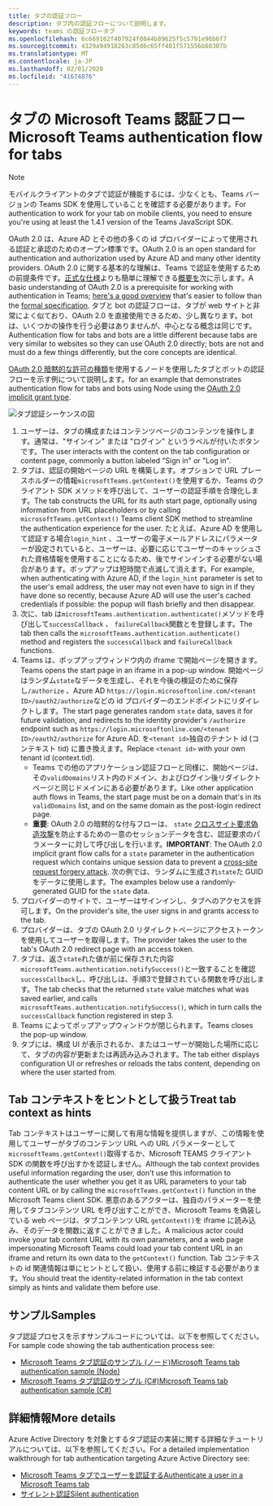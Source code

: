 ```yaml
---
title: タブの認証フロー
description: タブ内の認証フローについて説明します。
keywords: teams の認証フロータブ
ms.openlocfilehash: 6c669162f407924f0844b89625f5c5791e96b6f7
ms.sourcegitcommit: 4329a94918263c85d6c65ff401f571556b80307b
ms.translationtype: MT
ms.contentlocale: ja-JP
ms.lasthandoff: 02/01/2020
ms.locfileid: "41674876"
---
```

# <a name="microsoft-teams-authentication-flow-for-tabs"></a><span data-ttu-id="b8b6f-104">タブの Microsoft Teams 認証フロー</span><span class="sxs-lookup"><span data-stu-id="b8b6f-104">Microsoft Teams authentication flow for tabs</span></span>

> [!Note]
> <span data-ttu-id="b8b6f-105">モバイルクライアントのタブで認証が機能するには、少なくとも、Teams バージョンの Teams SDK を使用していることを確認する必要があります。</span><span class="sxs-lookup"><span data-stu-id="b8b6f-105">For authentication to work for your tab on mobile clients, you need to ensure you're using at least the 1.4.1 version of the Teams JavaScript SDK.</span></span>

<span data-ttu-id="b8b6f-106">OAuth 2.0 は、Azure AD とその他の多くの id プロバイダーによって使用される認証と承認のためのオープン標準です。</span><span class="sxs-lookup"><span data-stu-id="b8b6f-106">OAuth 2.0 is an open standard for authentication and authorization used by Azure AD and many other identity providers.</span></span> <span data-ttu-id="b8b6f-107">OAuth 2.0 に関する基本的な理解は、Teams で認証を使用するための前提条件です。[正式な仕様](https://oauth.net/2/)よりも簡単に理解できる[概要を](https://aaronparecki.com/oauth-2-simplified/)次に示します。</span><span class="sxs-lookup"><span data-stu-id="b8b6f-107">A basic understanding of OAuth 2.0 is a prerequisite for working with authentication in Teams; [here's a good overview](https://aaronparecki.com/oauth-2-simplified/) that's easier to follow than the [formal specification](https://oauth.net/2/).</span></span> <span data-ttu-id="b8b6f-108">タブと bot の認証フローは、タブが web サイトと非常によく似ており、OAuth 2.0 を直接使用できるため、少し異なります。bot は、いくつかの操作を行う必要はありませんが、中心となる概念は同じです。</span><span class="sxs-lookup"><span data-stu-id="b8b6f-108">Authentication flow for tabs and bots are a little different because tabs are very similar to websites so they can use OAuth 2.0 directly; bots are not and must do a few things differently, but the core concepts are identical.</span></span>

<span data-ttu-id="b8b6f-109">[OAuth 2.0 暗黙的な許可の種類](https://oauth.net/2/grant-types/implicit/)を使用するノードを使用したタブとボットの認証フローを示す例について説明します。</span><span class="sxs-lookup"><span data-stu-id="b8b6f-109">for an example that demonstrates authentication flow for tabs and bots using Node using the [OAuth 2.0 implicit grant type](https://oauth.net/2/grant-types/implicit/).</span></span>

![タブ認証シーケンスの図](~/assets/images/authentication/tab_auth_sequence_diagram.png)

1. <span data-ttu-id="b8b6f-111">ユーザーは、タブの構成またはコンテンツページのコンテンツを操作します。通常は、"サインイン" または "ログイン" というラベルが付いたボタンです。</span><span class="sxs-lookup"><span data-stu-id="b8b6f-111">The user interacts with the content on the tab configuration or content page, commonly a button labeled "Sign in" or "Log in".</span></span>
2. <span data-ttu-id="b8b6f-112">タブは、認証の開始ページの URL を構築します。オプションで URL プレースホルダーの情報`microsoftTeams.getContext()`を使用するか、Teams のクライアント SDK メソッドを呼び出して、ユーザーの認証手順を合理化します。</span><span class="sxs-lookup"><span data-stu-id="b8b6f-112">The tab constructs the URL for its auth start page, optionally using information from URL placeholders or by calling `microsoftTeams.getContext()` Teams client SDK method to streamline the authentication experience for the user.</span></span> <span data-ttu-id="b8b6f-113">たとえば、Azure AD を使用して認証する場合`login_hint` 、ユーザーの電子メールアドレスにパラメーターが設定されていると、ユーザーは、必要に応じてユーザーのキャッシュされた資格情報を使用することになるため、後でサインインする必要がない場合があります。ポップアップは短時間で点滅して消えます。</span><span class="sxs-lookup"><span data-stu-id="b8b6f-113">For example, when authenticating with Azure AD, if the `login_hint` parameter is set to the user's email address, the user may not even have to sign in if they have done so recently, because Azure AD will use the user's cached credentials if possible: the popup will flash briefly and then disappear.</span></span>
3. <span data-ttu-id="b8b6f-114">次に、tab は`microsoftTeams.authentication.authenticate()`メソッドを呼び出して`successCallback` 、 `failureCallback`関数とを登録します。</span><span class="sxs-lookup"><span data-stu-id="b8b6f-114">The tab then calls the `microsoftTeams.authentication.authenticate()` method and registers the `successCallback` and `failureCallback` functions.</span></span>
4. <span data-ttu-id="b8b6f-115">Teams は、ポップアップウィンドウ内の iframe で開始ページを開きます。</span><span class="sxs-lookup"><span data-stu-id="b8b6f-115">Teams opens the start page in an iframe in a pop-up window.</span></span> <span data-ttu-id="b8b6f-116">開始ページはランダム`state`なデータを生成し、それを今後の検証のために保存し`/authorize` 、Azure AD `https://login.microsoftonline.com/<tenant ID>/oauth2/authorize`などの id プロバイダーのエンドポイントにリダイレクトします。</span><span class="sxs-lookup"><span data-stu-id="b8b6f-116">The start page generates random `state` data, saves it for future validation, and redirects to the identity provider's `/authorize` endpoint such as `https://login.microsoftonline.com/<tenant ID>/oauth2/authorize` for Azure AD.</span></span> <span data-ttu-id="b8b6f-117">を`<tenant id>`独自のテナント id (コンテキスト tid) に置き換えます。</span><span class="sxs-lookup"><span data-stu-id="b8b6f-117">Replace `<tenant id>` with your own tenant id (context.tid).</span></span>
    * <span data-ttu-id="b8b6f-118">Teams での他のアプリケーション認証フローと同様に、開始ページは、その`validDomains`リスト内のドメイン、およびログイン後リダイレクトページと同じドメインにある必要があります。</span><span class="sxs-lookup"><span data-stu-id="b8b6f-118">Like other application auth flows in Teams, the start page must be on a domain that's in its `validDomains` list, and on the same domain as the post-login redirect page.</span></span>
    * <span data-ttu-id="b8b6f-119">**重要**: OAuth 2.0 の暗黙的な付与フローは、 `state` [クロスサイト要求偽造攻撃](https://en.wikipedia.org/wiki/Cross-site_request_forgery)を防止するための一意のセッションデータを含む、認証要求のパラメーターに対して呼び出しを行います。</span><span class="sxs-lookup"><span data-stu-id="b8b6f-119">**IMPORTANT**: The OAuth 2.0 implicit grant flow calls for a `state` parameter in the authentication request which contains unique session data to prevent a [cross-site request forgery attack](https://en.wikipedia.org/wiki/Cross-site_request_forgery).</span></span> <span data-ttu-id="b8b6f-120">次の例では、ランダムに生成され`state`た GUID をデータに使用します。</span><span class="sxs-lookup"><span data-stu-id="b8b6f-120">The examples below use a randomly-generated GUID for the `state` data.</span></span>
5. <span data-ttu-id="b8b6f-121">プロバイダーのサイトで、ユーザーはサインインし、タブへのアクセスを許可します。</span><span class="sxs-lookup"><span data-stu-id="b8b6f-121">On the provider's site, the user signs in and grants access to the tab.</span></span>
6. <span data-ttu-id="b8b6f-122">プロバイダーは、タブの OAuth 2.0 リダイレクトページにアクセストークンを使用してユーザーを取得します。</span><span class="sxs-lookup"><span data-stu-id="b8b6f-122">The provider takes the user to the tab's OAuth 2.0 redirect page with an access token.</span></span>
7. <span data-ttu-id="b8b6f-123">タブは、返さ`state`れた値が前に保存された内容`microsoftTeams.authentication.notifySuccess()`と一致することを確認`successCallback`し、呼び出しは、手順3で登録されている関数を呼び出します。</span><span class="sxs-lookup"><span data-stu-id="b8b6f-123">The tab checks that the returned `state` value matches what was saved earlier, and calls `microsoftTeams.authentication.notifySuccess()`, which in turn calls the `successCallback` function registered in step 3.</span></span>
8. <span data-ttu-id="b8b6f-124">Teams によってポップアップウィンドウが閉じられます。</span><span class="sxs-lookup"><span data-stu-id="b8b6f-124">Teams closes the pop-up window.</span></span>
9. <span data-ttu-id="b8b6f-125">タブには、構成 UI が表示されるか、またはユーザーが開始した場所に応じて、タブの内容が更新または再読み込みされます。</span><span class="sxs-lookup"><span data-stu-id="b8b6f-125">The tab either displays configuration UI or refreshes or reloads the tabs content, depending on where the user started from.</span></span>

## <a name="treat-tab-context-as-hints"></a><span data-ttu-id="b8b6f-126">Tab コンテキストをヒントとして扱う</span><span class="sxs-lookup"><span data-stu-id="b8b6f-126">Treat tab context as hints</span></span>

<span data-ttu-id="b8b6f-127">Tab コンテキストはユーザーに関して有用な情報を提供しますが、この情報を使用してユーザーがタブのコンテンツ URL への URL パラメーターとして`microsoftTeams.getContext()`取得するか、Microsoft TEAMS クライアント SDK の関数を呼び出すかを認証しません。</span><span class="sxs-lookup"><span data-stu-id="b8b6f-127">Although the tab context provides useful information regarding the user, don't use this information to authenticate the user whether you get it as URL parameters to your tab content URL or by calling the `microsoftTeams.getContext()` function in the Microsoft Teams client SDK.</span></span> <span data-ttu-id="b8b6f-128">悪意のあるアクターは、独自のパラメーターを使用してタブコンテンツ URL を呼び出すことができ、Microsoft Teams を偽装している web ページは、タブコンテンツ URL `getContext()`を iframe に読み込み、そのデータを関数に返すことができました。</span><span class="sxs-lookup"><span data-stu-id="b8b6f-128">A malicious actor could invoke your tab content URL with its own parameters, and a web page impersonating Microsoft Teams could load your tab content URL in an iframe and return its own data to the `getContext()` function.</span></span> <span data-ttu-id="b8b6f-129">Tab コンテキストの id 関連情報は単にヒントとして扱い、使用する前に検証する必要があります。</span><span class="sxs-lookup"><span data-stu-id="b8b6f-129">You should treat the identity-related information in the tab context simply as hints and validate them before use.</span></span>

## <a name="samples"></a><span data-ttu-id="b8b6f-130">サンプル</span><span class="sxs-lookup"><span data-stu-id="b8b6f-130">Samples</span></span>

<span data-ttu-id="b8b6f-131">タブ認証プロセスを示すサンプルコードについては、以下を参照してください。</span><span class="sxs-lookup"><span data-stu-id="b8b6f-131">For sample code showing the tab authentication process see:</span></span>

* [<span data-ttu-id="b8b6f-132">Microsoft Teams タブ認証のサンプル (ノード)</span><span class="sxs-lookup"><span data-stu-id="b8b6f-132">Microsoft Teams tab authentication sample (Node)</span></span>](https://github.com/OfficeDev/microsoft-teams-sample-complete-node)
* [<span data-ttu-id="b8b6f-133">Microsoft Teams タブ認証のサンプル (C#)</span><span class="sxs-lookup"><span data-stu-id="b8b6f-133">Microsoft Teams tab authentication sample (C#)</span></span>](https://github.com/OfficeDev/microsoft-teams-sample-complete-csharp)

## <a name="more-details"></a><span data-ttu-id="b8b6f-134">詳細情報</span><span class="sxs-lookup"><span data-stu-id="b8b6f-134">More details</span></span>

<span data-ttu-id="b8b6f-135">Azure Active Directory を対象とするタブ認証の実装に関する詳細なチュートリアルについては、以下を参照してください。</span><span class="sxs-lookup"><span data-stu-id="b8b6f-135">For a detailed implementation walkthrough for tab authentication targeting Azure Active Directory see:</span></span>

* [<span data-ttu-id="b8b6f-136">Microsoft Teams タブでユーザーを認証する</span><span class="sxs-lookup"><span data-stu-id="b8b6f-136">Authenticate a user in a Microsoft Teams tab</span></span>](~/tabs/how-to/authentication/auth-tab-AAD.md)
* [<span data-ttu-id="b8b6f-137">サイレント認証</span><span class="sxs-lookup"><span data-stu-id="b8b6f-137">Silent authentication</span></span>](~/tabs/how-to/authentication/auth-silent-AAD.md)
